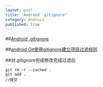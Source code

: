 ```yaml
---
layout: post
title: "Android .gitignore"
category: Android
published: true
---
```


##[Android .gitignore](https://github.com/github/gitignore/blob/master/Android.gitignore)

##[android Git使用gitignore建立项目过滤规则](http://my.oschina.net/u/244918/blog/389341?fromerr=fEhnxW17)

##对.gitignore完成修改完成过滤后

```
git rm -r --cached .
git add .
//提交
```
